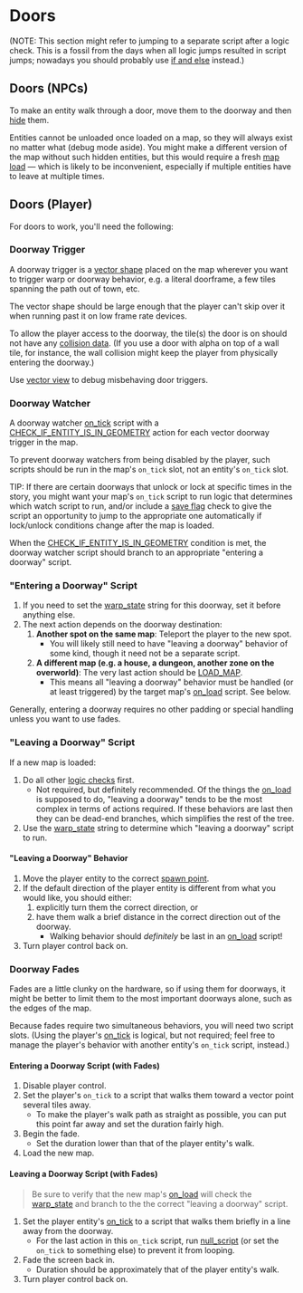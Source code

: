 # Doors

(NOTE: This section might refer to jumping to a separate script after a logic check. This is a fossil from the days when all logic jumps resulted in script jumps; nowadays you should probably use [if and else](../mgs/advanced_syntax/if_and_else) instead.)

## Doors (NPCs)

To make an entity walk through a door, move them to the doorway and then [hide](../techniques/hiding_an_entity) them.

Entities cannot be unloaded once loaded on a map, so they will always exist no matter what (debug mode aside). You might make a different version of the map without such hidden entities, but this would require a fresh [map load](../maps/map_loads) — which is likely to be inconvenient, especially if multiple entities have to leave at multiple times.

## Doors (Player)

For doors to work, you'll need the following:

### Doorway Trigger

A doorway trigger is a [vector shape](../maps/vector_objects) placed on the map wherever you want to trigger warp or doorway behavior, e.g. a literal doorframe, a few tiles spanning the path out of town, etc.

The vector shape should be large enough that the player can't skip over it when running past it on low frame rate devices.

To allow the player access to the doorway, the tile(s) the door is on should not have any [collision data](../tilesets/tile_collisions). (If you use a door with alpha on top of a wall tile, for instance, the wall collision might keep the player from physically entering the doorway.)

Use [vector view](../debug/vector_view) to debug misbehaving door triggers.

### Doorway Watcher

A doorway watcher [on_tick](../scripts/on_tick) script with a [CHECK_IF_ENTITY_IS_IN_GEOMETRY](../actions/CHECK_IF_ENTITY_IS_IN_GEOMETRY) action for each vector doorway trigger in the map.

To prevent doorway watchers from being disabled by the player, such scripts should be run in the map's `on_tick` slot, not an entity's `on_tick` slot.

TIP: If there are certain doorways that unlock or lock at specific times in the story, you might want your map's `on_tick` script to run logic that determines which watch script to run, and/or include a [save flag](../scripts/save_flags) check to give the script an opportunity to jump to the appropriate one automatically if lock/unlock conditions change after the map is loaded.

When the [CHECK_IF_ENTITY_IS_IN_GEOMETRY](../actions/CHECK_IF_ENTITY_IS_IN_GEOMETRY) condition is met, the doorway watcher script should branch to an appropriate "entering a doorway" script.

### "Entering a Doorway" Script

1. If you need to set the [warp_state](../scripts/warp_state) string for this doorway, set it before anything else.
2. The next action depends on the doorway destination:
	1. **Another spot on the same map**: Teleport the player to the new spot.
		- You will likely still need to have "leaving a doorway" behavior of some kind, though it need not be a separate script.
	2. **A different map (e.g. a house, a dungeon, another zone on the overworld)**: The very last action should be [LOAD_MAP](../actions/LOAD_MAP).
		- This means all "leaving a doorway" behavior must be handled (or at least triggered) by the target map's [on_load](../scripts/on_load) script. See below.

Generally, entering a doorway requires no other padding or special handling unless you want to use fades.

### "Leaving a Doorway" Script

If a new map is loaded:
1. Do all other [logic checks](../techniques/chains_of_small_checks) first.
	- Not required, but definitely recommended. Of the things the [on_load](../scripts/on_load) is supposed to do, "leaving a doorway" tends to be the most complex in terms of actions required. If these behaviors are last then they can be dead-end branches, which simplifies the rest of the tree.
2. Use the [warp_state](../scripts/warp_state) string to determine which "leaving a doorway" script to run.

#### "Leaving a Doorway" Behavior

1. Move the player entity to the correct [spawn point](../techniques/spawn_points).
2. If the default direction of the player entity is different from what you would like, you should either:
	1. explicitly turn them the correct direction, or
	2. have them walk a brief distance in the correct direction out of the doorway.
		- Walking behavior should *definitely* be last in an [on_load](../scripts/on_load) script!
3. Turn player control back on.

### Doorway Fades

Fades are a little clunky on the hardware, so if using them for doorways, it might be better to limit them to the most important doorways alone, such as the edges of the map.

Because fades require two simultaneous behaviors, you will need two script slots. (Using the player's [on_tick](../scripts/on_tick) is logical, but not required; feel free to manage the player's behavior with another entity's `on_tick` script, instead.)

#### Entering a Doorway Script (with Fades)

1. Disable player control.
2. Set the player's `on_tick` to a script that walks them toward a vector point several tiles away.
	- To make the player's walk path as straight as possible, you can put this point far away and set the duration fairly high.
3. Begin the fade.
	- Set the duration lower than that of the player entity's walk.
4. Load the new map.

#### Leaving a Doorway Script (with Fades)

> Be sure to verify that the new map's [on_load](../scripts/on_load) will check the [warp_state](../scripts/warp_state) and branch to the the correct "leaving a doorway" script.

1. Set the player entity's [on_tick](../scripts/on_tick) to a script that walks them briefly in a line away from the doorway.
	- For the last action in this `on_tick` script, run [null_script](../scripts/null_script) (or set the `on_tick` to something else) to prevent it from looping.
2. Fade the screen back in.
	- Duration should be approximately that of the player entity's walk.
3. Turn player control back on.
